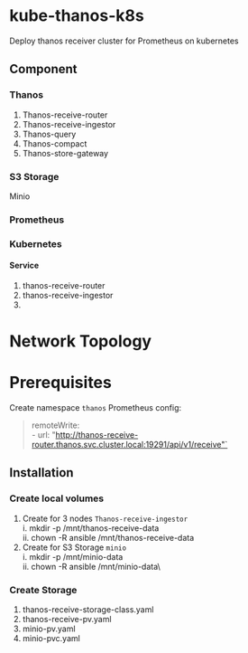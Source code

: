 # kube-thanos-k8s
Deploy thanos receiver cluster for Prometheus on kubernetes
## Component
### Thanos
1. Thanos-receive-router
2. Thanos-receive-ingestor
3. Thanos-query
4. Thanos-compact
5. Thanos-store-gateway
### S3 Storage
Minio
### Prometheus

### Kubernetes
#### Service
1. thanos-receive-router
2. thanos-receive-ingestor
3. 
# Network Topology

# Prerequisites
Create namespace `thanos`
Prometheus config:
>remoteWrite: \
>  \- url: "http://thanos-receive-router.thanos.svc.cluster.local:19291/api/v1/receive"`


## Installation
### Create local volumes
1. Create for 3 nodes `Thanos-receive-ingestor` \
i. mkdir -p /mnt/thanos-receive-data\
ii. chown -R ansible /mnt/thanos-receive-data
2. Create for S3 Storage `minio`  \
i. mkdir -p /mnt/minio-data\
ii. chown -R ansible /mnt/minio-data\

### Create Storage
1. thanos-receive-storage-class.yaml
2. thanos-receive-pv.yaml
3. minio-pv.yaml
4. minio-pvc.yaml
